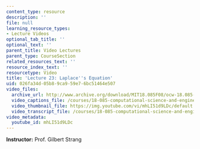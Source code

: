 ```yaml
---
content_type: resource
description: ''
file: null
learning_resource_types:
- Lecture Videos
optional_tab_title: ''
optional_text: ''
parent_title: Video Lectures
parent_type: CourseSection
related_resources_text: ''
resource_index_text: ''
resourcetype: Video
title: 'Lecture 23: Laplace''s Equation'
uid: 026fa34d-05b8-9ca9-59e7-6bc51464e507
video_files:
  archive_url: http://www.archive.org/download/MIT18.085F08/ocw-18.085-f08-lec23_300k.mp4
  video_captions_file: /courses/18-085-computational-science-and-engineering-i-fall-2008/7a3ad6d27c2e5ef1a787b90da603752a_mhLI51d9LDc.vtt
  video_thumbnail_file: https://img.youtube.com/vi/mhLI51d9LDc/default.jpg
  video_transcript_file: /courses/18-085-computational-science-and-engineering-i-fall-2008/6473a00f24827ead0cd1ffd32ebc5289_mhLI51d9LDc.pdf
video_metadata:
  youtube_id: mhLI51d9LDc
---
```


**Instructor:** Prof. Gilbert Strang